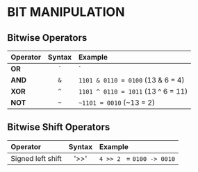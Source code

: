 # BIT MANIPULATION

## Bitwise Operators
| Operator  |  Syntax | Example| 
|:---|:---:|:---|
|  **OR** | `|`  |   `1101 | 0110 = 1111` (13 | 6 = 15)
|  **AND** | `&`  |  `1101 & 0110 = 0100` (13 & 6 = 4)|  
| **XOR**  | `^`  |  `1101 ^ 0110 = 1011` (13 ^ 6 = 11)|
|**NOT**| `~`| `~1101 = 0010` (~13 = 2)|

 
## Bitwise Shift Operators
|Operator| Syntax| Example|
|:---|:---:|:---|
|Signed left shift|'>>'|`4 >> 2 ` = `0100 -> 0010` |
<!--stackedit_data:
eyJoaXN0b3J5IjpbMjA3MzM2MjEzMSwtMzg2NDA3MDQ4LC05MD
MyNjgwMzBdfQ==
-->
